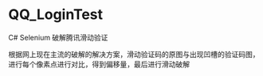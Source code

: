 # QQ_LoginTest
C# Selenium 破解腾讯滑动验证

根据网上现在主流的破解的解决方案，滑动验证码的原图与出现凹槽的验证码图，进行每个像素点进行对比，得到偏移量，最后进行滑动破解


